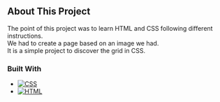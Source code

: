 ## About This Project

The point of this project was to learn HTML and CSS following different instructions.  
We had to create a page based on an image we had.  
It is a simple project to discover the grid in CSS.

### Built With  

* [![CSS]][CSS-url]
* [![HTML]][HTML-url]
<!-- MARKDOWN LINKS & IMAGES -->
<!-- https://www.markdownguide.org/basic-syntax/#reference-style-links -->
[CSS]: https://img.shields.io/badge/CSS3-1572B6?style=for-the-badge&logo=css3&logoColor=white
[CSS-url]: https://developer.mozilla.org/en-US/docs/Web/CSS
[HTML]: https://img.shields.io/badge/HTML5-E34F26?style=for-the-badge&logo=html5&logoColor=white
[HTML-url]: https://developer.mozilla.org/en-US/docs/Web/HTML

